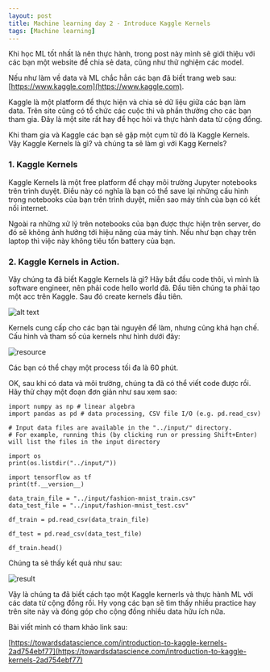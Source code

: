 ```yaml
---
layout: post
title: Machine learning day 2 - Introduce Kaggle Kernels
tags: [Machine learning]
---
```

Khi học ML tốt nhất là nên thực hành, trong post này mình sẽ giới thiệu với các bạn một website để chia sẻ data, cũng như thử nghiệm các model. 

Nếu như làm về data và ML chắc hẳn các bạn đã biết trang web sau:[https://www.kaggle.com](https://www.kaggle.com).

Kaggle là một platform để thực hiện và chia sẻ dữ liệu giữa các bạn làm data. Trên site cũng có tổ chức các cuộc thi và phần thưởng cho các bạn tham gia. Đây là một site rất hay để học hỏi và thực hành data từ cộng đồng.

Khi tham gia và Kaggle các bạn sẽ gặp một cụm từ đó là Kaggle Kernels. Vậy Kaggle Kernels là gì? và chúng ta sẽ làm gì với Kagg Kernels?

### 1. Kaggle Kernels 

Kaggle Kernels là một free platform để chạy môi trường Jupyter notebooks trên trình duyệt. Điều này có nghĩa là bạn có thể save lại những cấu hình trong notebooks của bạn trên trình duyệt, miễn sao máy tính của bạn có kết nối internet. 

Ngoài ra những xử lý trên notebooks của bạn được thực hiện trên server, do đó sẽ không ảnh hưởng tới hiệu năng của máy tính. Nếu như bạn chạy trên laptop thì việc này không tiêu tốn battery của bạn.

### 2. Kaggle Kernels in Action. 

Vậy chúng ta đã biết Kaggle Kernels là gì? Hãy bắt đầu code thôi, vì mình là software engineer, nên phải code hello world đã. 
Đầu tiên chúng ta phải tạo một acc trên Kaggle. Sau đó create kernels đầu tiên.

![alt text](https://cdn-images-1.medium.com/max/1000/1*4CAxeDfReJem2kb4xdyxlQ.gif "Logo Title Text 1")

Kernels cung cấp cho các bạn tài nguyên để làm, nhưng cũng khá hạn chế. Cấu hình và tham số của kernels như hình dưới đây:

![resource](https://cdn-images-1.medium.com/max/600/1*m5HugLX1_rci6b7sjNzb-A.png "resource")

Các bạn có thể chạy một process tối đa là 60 phút.

OK, sau khi có data và môi trường, chúng ta đã có thể viết code được rồi. Hãy thử chạy một đoạn đơn giản như sau xem sao:

~~~~
import numpy as np # linear algebra
import pandas as pd # data processing, CSV file I/O (e.g. pd.read_csv)

# Input data files are available in the "../input/" directory.
# For example, running this (by clicking run or pressing Shift+Enter) will list the files in the input directory

import os
print(os.listdir("../input/")) 

import tensorflow as tf 
print(tf.__version__)

data_train_file = "../input/fashion-mnist_train.csv"
data_test_file = "../input/fashion-mnist_test.csv"

df_train = pd.read_csv(data_train_file)

df_test = pd.read_csv(data_test_file)

df_train.head()
~~~~

Chúng ta sẽ thấy kết quả như sau:

![result](https://cdn-images-1.medium.com/max/1000/1*YYQlICEzYk5p8T8RhoS4nw.png "result")

Vậy là chúng ta đã biết cách tạo một Kaggle kernerls và thực hành ML với các data từ cộng đồng rồi. Hy vọng các bạn sẽ tìm thấy nhiều practice hay trên site này và đóng góp cho cộng đồng nhiều data hữu ích nữa.

Bài viết mình có tham khảo link sau:

[https://towardsdatascience.com/introduction-to-kaggle-kernels-2ad754ebf77](https://towardsdatascience.com/introduction-to-kaggle-kernels-2ad754ebf77)
